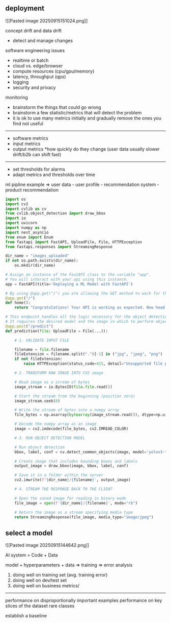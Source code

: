 ## deployment

![[Pasted image 20250915151024.png]]

concept drift and data drift
* detect and manage changes

software engineering issues
* realtime or batch
* cloud vs. edge/browser
* compute resources (cpu/gpu/memory)
* latency, throughput (qps)
* logging
* security and privacy

monitoring
* brainstorm the things that could go wrong
* brainstorm a few statistic/metrics that will detect the problem
* it is ok to use many metrics initially and gradually remove the ones you find not useful
___
* software metrics
* input metrics
* output metrics
*how quickly do they change (user data usually slower drift/b2b can shift fast)
___
* set thresholds for alarms
* adapt metrics and thresholds over time

ml pipline
example => user data - user profile - recommendation system - product recommendation


```python
import os
import cv2
import cvlib as cv
from cvlib.object_detection import draw_bbox
import io
import uvicorn
import numpy as np
import nest_asyncio
from enum import Enum
from fastapi import FastAPI, UploadFile, File, HTTPException
from fastapi.responses import StreamingResponse

dir_name = "images_uploaded"
if not os.path.exists(dir_name):
    os.mkdir(dir_name)

# Assign an instance of the FastAPI class to the variable "app".
# You will interact with your api using this instance.
app = FastAPI(title='Deploying a ML Model with FastAPI')

# By using @app.get("/") you are allowing the GET method to work for the / endpoint.
@app.get("/")
def home():
    return "Congratulations! Your API is working as expected. Now head over to <your_server>/docs"

# This endpoint handles all the logic necessary for the object detection to work.
# It requires the desired model and the image in which to perform object detection.
@app.post("/predict")
def prediction(file: UploadFile = File(...)):

    # 1. VALIDATE INPUT FILE

    filename = file.filename
    fileExtension = filename.split(".")[-1] in ("jpg", "jpeg", "png")
    if not fileExtension:
        raise HTTPException(status_code=415, detail="Unsupported file provided.")

    # 2. TRANSFORM RAW IMAGE INTO CV2 image

    # Read image as a stream of bytes
    image_stream = io.BytesIO(file.file.read())

    # Start the stream from the beginning (position zero)
    image_stream.seek(0)

    # Write the stream of bytes into a numpy array
    file_bytes = np.asarray(bytearray(image_stream.read()), dtype=np.uint8)

    # Decode the numpy array as an image
    image = cv2.imdecode(file_bytes, cv2.IMREAD_COLOR)

    # 3. RUN OBJECT DETECTION MODEL

    # Run object detection
    bbox, label, conf = cv.detect_common_objects(image, model='yolov3-tiny')

    # Create image that includes bounding boxes and labels
    output_image = draw_bbox(image, bbox, label, conf)

    # Save it in a folder within the server
    cv2.imwrite(f'{dir_name}/{filename}', output_image)

    # 4. STREAM THE RESPONSE BACK TO THE CLIENT

    # Open the saved image for reading in binary mode
    file_image = open(f'{dir_name}/{filename}', mode="rb")

    # Return the image as a stream specifying media type
    return StreamingResponse(file_image, media_type="image/jpeg")
```

## select a model

![[Pasted image 20250915144642.png]]

AI system = Code + Data

model + hyperparameters + data => training => error analysis

1. doing well on training set (avg. training error)
2. doing well on dev/test set
3. doing well on business metrics/

___

performance on disproportionally important examples
performance on key slices of the dataset
rare classes

establish a baseline

